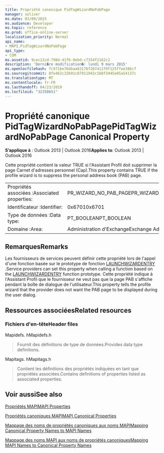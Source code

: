 ```yaml
---
title: Propriété canonique PidTagWizardNoPabPage
manager: soliver
ms.date: 03/09/2015
ms.audience: Developer
ms.topic: reference
ms.prod: office-online-server
localization_priority: Normal
api_name:
- MAPI.PidTagWizardNoPabPage
api_type:
- COM
ms.assetid: 9cec22cd-798d-41f6-9ebd-c7354f2162c2
description: 'Derni�re modification�: lundi 9 mars 2015'
ms.openlocfilehash: fc971be76dbaa83176f207411f9f125ffee386cf
ms.sourcegitcommit: 8fe462c32b91c87911942c188f3445e85a54137c
ms.translationtype: MT
ms.contentlocale: fr-FR
ms.lasthandoff: 04/23/2019
ms.locfileid: "32350651"
---
```

# <a name="pidtagwizardnopabpage-canonical-property"></a><span data-ttu-id="1869a-103">Propriété canonique PidTagWizardNoPabPage</span><span class="sxs-lookup"><span data-stu-id="1869a-103">PidTagWizardNoPabPage Canonical Property</span></span>

  
  
<span data-ttu-id="1869a-104">**S’applique à** : Outlook 2013 | Outlook 2016</span><span class="sxs-lookup"><span data-stu-id="1869a-104">**Applies to**: Outlook 2013 | Outlook 2016</span></span> 
  
<span data-ttu-id="1869a-105">Cette propriété contient la valeur TRUE si l'Assistant Profil doit supprimer la page Carnet d'adresses personnel (Cap).</span><span class="sxs-lookup"><span data-stu-id="1869a-105">This property contains TRUE if the profile wizard is to suppress the personal address book (PAB) page.</span></span>
  
|||
|:-----|:-----|
|<span data-ttu-id="1869a-106">Propriétés associées :</span><span class="sxs-lookup"><span data-stu-id="1869a-106">Associated properties:</span></span>  <br/> |<span data-ttu-id="1869a-107">PR_WIZARD_NO_PAB_PAGE</span><span class="sxs-lookup"><span data-stu-id="1869a-107">PR_WIZARD_NO_PAB_PAGE</span></span>  <br/> |
|<span data-ttu-id="1869a-108">Identificateur :</span><span class="sxs-lookup"><span data-stu-id="1869a-108">Identifier:</span></span>  <br/> |<span data-ttu-id="1869a-109">0x6701</span><span class="sxs-lookup"><span data-stu-id="1869a-109">0x6701</span></span>  <br/> |
|<span data-ttu-id="1869a-110">Type de données :</span><span class="sxs-lookup"><span data-stu-id="1869a-110">Data type:</span></span>  <br/> |<span data-ttu-id="1869a-111">PT_BOOLEAN</span><span class="sxs-lookup"><span data-stu-id="1869a-111">PT_BOOLEAN</span></span>  <br/> |
|<span data-ttu-id="1869a-112">Domaine :</span><span class="sxs-lookup"><span data-stu-id="1869a-112">Area:</span></span>  <br/> |<span data-ttu-id="1869a-113">Administration d'Exchange</span><span class="sxs-lookup"><span data-stu-id="1869a-113">Exchange Administrative</span></span>  <br/> |
   
## <a name="remarks"></a><span data-ttu-id="1869a-114">Remarques</span><span class="sxs-lookup"><span data-stu-id="1869a-114">Remarks</span></span>

<span data-ttu-id="1869a-115">Les fournisseurs de services peuvent définir cette propriété lors de l'appel d'une fonction basée sur le prototype de fonction [LAUNCHWIZARDENTRY](launchwizardentry.md) .</span><span class="sxs-lookup"><span data-stu-id="1869a-115">Service providers can set this property when calling a function based on the [LAUNCHWIZARDENTRY](launchwizardentry.md) function prototype.</span></span> <span data-ttu-id="1869a-116">Cette propriété indique à l'Assistant Profil que le fournisseur ne veut pas que la page PAB s'affiche pendant la boîte de dialogue de l'utilisateur.</span><span class="sxs-lookup"><span data-stu-id="1869a-116">This property tells the profile wizard that the provider does not want the PAB page to be displayed during the user dialog.</span></span> 
  
## <a name="related-resources"></a><span data-ttu-id="1869a-117">Ressources associées</span><span class="sxs-lookup"><span data-stu-id="1869a-117">Related resources</span></span>

### <a name="header-files"></a><span data-ttu-id="1869a-118">Fichiers d'en-tête</span><span class="sxs-lookup"><span data-stu-id="1869a-118">Header files</span></span>

<span data-ttu-id="1869a-119">Mapidefs. h</span><span class="sxs-lookup"><span data-stu-id="1869a-119">Mapidefs.h</span></span>
  
> <span data-ttu-id="1869a-120">Fournit des définitions de type de données.</span><span class="sxs-lookup"><span data-stu-id="1869a-120">Provides data type definitions.</span></span>
    
<span data-ttu-id="1869a-121">Mapitags. h</span><span class="sxs-lookup"><span data-stu-id="1869a-121">Mapitags.h</span></span>
  
> <span data-ttu-id="1869a-122">Contient les définitions des propriétés indiquées en tant que propriétés associées.</span><span class="sxs-lookup"><span data-stu-id="1869a-122">Contains definitions of properties listed as associated properties.</span></span>
    
## <a name="see-also"></a><span data-ttu-id="1869a-123">Voir aussi</span><span class="sxs-lookup"><span data-stu-id="1869a-123">See also</span></span>



[<span data-ttu-id="1869a-124">Propriétés MAPI</span><span class="sxs-lookup"><span data-stu-id="1869a-124">MAPI Properties</span></span>](mapi-properties.md)
  
[<span data-ttu-id="1869a-125">Propriétés canoniques MAPI</span><span class="sxs-lookup"><span data-stu-id="1869a-125">MAPI Canonical Properties</span></span>](mapi-canonical-properties.md)
  
[<span data-ttu-id="1869a-126">Mappage des noms de propriétés canoniques aux noms MAPI</span><span class="sxs-lookup"><span data-stu-id="1869a-126">Mapping Canonical Property Names to MAPI Names</span></span>](mapping-canonical-property-names-to-mapi-names.md)
  
[<span data-ttu-id="1869a-127">Mappage des noms MAPI aux noms de propriétés canoniques</span><span class="sxs-lookup"><span data-stu-id="1869a-127">Mapping MAPI Names to Canonical Property Names</span></span>](mapping-mapi-names-to-canonical-property-names.md)

